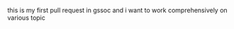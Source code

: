 this is my first pull request in gssoc and i want to work comprehensively on various topic






























































